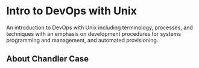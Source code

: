 <h1>Intro to DevOps with Unix</h1>
<p>An introduction to DevOps with Unix including terminology, processes, and techniques with an emphasis on development procedures for systems programming and management, and automated provisioning.</p>
<h2>About Chandler Case</h2>

